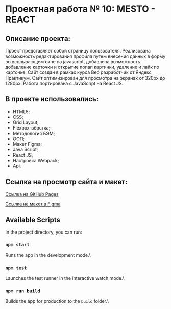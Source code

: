 # Проектная работа № 10: MESTO - REACT

## **Описание проекта:**

Проект представляет собой страницу пользователя. Реализована возможность редактирования профиля путем внесения данных в форму во всплывающем окне на javascript, добавлена возможность добавление карточки и открытие попап картинки, удаление и лайк по карточке. Сайт создан в рамках курса Веб разработчик от Яндекс Практикум. Сайт оптимизирован для просмотра на экранах от 320px до 1280px. Работа портирована с JavaScript на React JS.

## **В проекте использовались:**

* HTML5;
* CSS;
* Grid Layout;
* Flexbox-вёрстка;
* Методология БЭМ;
* ООП;
* Макет Figma;
* Java Script;
* React JS;
* Настройка Webpack;
* Api.

## **Ссылка на просмотр сайта и макет:**

[Ссылка на GitHub Pages](https://nataly2898.github.io/mesto-react/)

[Ссылка на макет в Figma](https://www.figma.com/file/kRVLKwYG3d1HGLvh7JFWRT/JavaScript.-Sprint-6?node-id=0%3A1)


## Available Scripts

In the project directory, you can run:

### `npm start`

Runs the app in the development mode.\

### `npm test`

Launches the test runner in the interactive watch mode.\


### `npm run build`

Builds the app for production to the `build` folder.\

